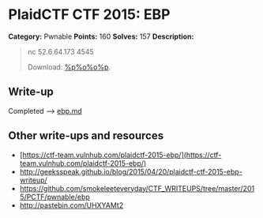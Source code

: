 # PlaidCTF CTF 2015: EBP

**Category:** Pwnable
**Points:** 160
**Solves:** 157
**Description:**

> nc 52.6.64.173 4545 
> 
> Download: [%p%o%o%p](ebp_a96f7231ab81e1b0d7fe24d660def25a.elf).
> 
> 

## Write-up

Completed --> [ebp.md](ebp.md)

## Other write-ups and resources

* [https://ctf-team.vulnhub.com/plaidctf-2015-ebp/](https://ctf-team.vulnhub.com/plaidctf-2015-ebp/)
* <http://geeksspeak.github.io/blog/2015/04/20/plaidctf-ctf-2015-ebp-writeup/>
* <https://github.com/smokeleeteveryday/CTF_WRITEUPS/tree/master/2015/PCTF/pwnable/ebp>
* <http://pastebin.com/UHXYAMt2>
